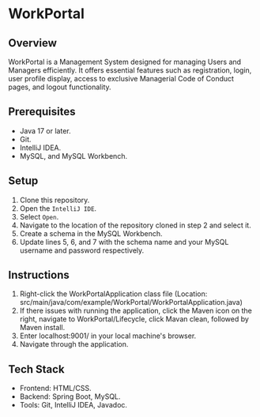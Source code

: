 # WorkPortal
## Overview
WorkPortal is a Management System designed for managing Users and Managers efficiently.
It offers essential features such as registration, login, user profile display, access to exclusive Managerial Code of Conduct pages, and logout functionality.

## Prerequisites
- Java 17 or later.
- Git.
- IntelliJ IDEA.
- MySQL, and MySQL Workbench.

## Setup
1. Clone this repository.
2. Open the `IntelliJ IDE`.
3. Select `Open`.
4. Navigate to the location of the repository cloned in step 2 and select it.
5. Create a schema in the MySQL Workbench.
6. Update lines 5, 6, and 7 with the schema name and your MySQL username and password respectively.

## Instructions
1. Right-click the WorkPortalApplication class file (Location: src/main/java/com/example/WorkPortal/WorkPortalApplication.java)
2. If there issues with running the application, click the Maven icon on the right, navigate to WorkPortal/Lifecycle, click Mavan clean, followed by Maven install.
3. Enter localhost:9001/ in your local machine's browser.
4. Navigate through the application.

## Tech Stack
- Frontend: HTML/CSS.
- Backend: Spring Boot, MySQL.
- Tools: Git, IntelliJ IDEA, Javadoc.
